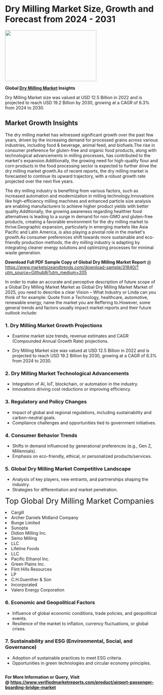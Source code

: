 <H1>Dry Milling Market Size, Growth and Forecast from 2024 - 2031</H1><img class="aligncenter size-medium wp-image-584254" src="https://thirdeyenews.in/wp-content/uploads/2024/09/Global-Market-Research-300x168.jpeg" alt="" width="300" height="168" /><p><strong>Global&nbsp;<a href="https://www.marketsizeandtrends.com/download-sample/31840/?utm_source=Github8j?utm_medium=205">Dry Milling Market</a> Insights</strong></p><p>Dry Milling Market size was valued at USD 12.5 Billion in 2022 and is projected to reach USD 19.2 Billion by 2030, growing at a CAGR of 6.3% from 2024 to 2030.</p><p><h2>Market Growth Insights</h2> <p>The dry milling market has witnessed significant growth over the past few years, driven by the increasing demand for processed grains across various industries, including food & beverage, animal feed, and biofuels.The rise in consumer preference for gluten-free and organic food products, along with technological advancements in milling processes, has contributed to the market's expansion.Additionally, the growing need for high-quality flour and corn products in the food processing sector is expected to further drive the dry milling market growth.As of recent reports, the dry milling market is forecasted to continue its upward trajectory, with a robust growth rate projected over the next five years.</p> <p>The dry milling industry is benefiting from various factors, such as increased automation and modernization in milling technology.Innovations like high-efficiency milling machines and enhanced particle size analysis are enabling manufacturers to achieve higher product yields with better quality.Additionally, the growing awareness regarding healthier food alternatives is leading to a surge in demand for non-GMO and gluten-free products, creating a favorable environment for the dry milling market to thrive.Geographic expansion, particularly in emerging markets like Asia Pacific and Latin America, is also playing a pivotal role in the market's growth.As consumer preferences shift towards more sustainable and eco-friendly production methods, the dry milling industry is adapting by integrating cleaner energy solutions and optimizing processes for minimal waste generation.<p><span class=""><strong>Download Full PDF Sample Copy of Global Dry Milling Market Report</strong> @ <a href="https://www.marketsizeandtrends.com/download-sample/31840/?utm_source=Github8j?utm_medium=205" target="_blank">https://www.marketsizeandtrends.com/download-sample/31840/?utm_source=Github8j?utm_medium=205</a></span></p><p>In order to make an accurate and perceptive description of future scope of a Global&nbsp;Dry Milling Market Market as Global&nbsp;Dry Milling Market Market of 2025, you need to describe a clear Vision &ndash; What Industry or Linda can you think of for example: Quote from a Technology, healthcare, automotive, renewable energy, name the market you are Reffering to.However, some general trends and factors usually impact market reports and their future outlook include:</p><h3>1.&nbsp;<strong>Dry Milling Market Growth Projections</strong></h3><ul><li>Examine market size trends, revenue estimates and CAGR (Compounded Annual Growth Rate) projections.</li><li><p>Dry Milling Market size was valued at USD 12.5 Billion in 2022 and is projected to reach USD 19.2 Billion by 2030, growing at a CAGR of 6.3% from 2024 to 2030.</p></li></ul><h3>2.&nbsp;<strong>Dry Milling Market Technological Advancements</strong></h3><ul><li>Integration of AI, IoT, blockchain, or automation in the industry.</li><li>Innovations driving cost reductions or improving efficiency.</li></ul><h3>3.&nbsp;<strong>Regulatory and Policy Changes</strong></h3><ul><li>Impact of global and regional regulations, including sustainability and carbon-neutral goals.</li><li>Compliance challenges and opportunities tied to government initiatives.</li></ul><h3>4.&nbsp;<strong>Consumer Behavior Trends</strong></h3><ul><li>Shifts in demand influenced by generational preferences (e.g., Gen Z, Millennials).</li><li>Emphasis on eco-friendly, ethical, or personalized products/services.</li></ul><h3>5.&nbsp;<strong>Global Dry Milling Market Competitive Landscape</strong></h3><ul><li>Analysis of key players, new entrants, and partnerships shaping the industry.</li><li>Strategies for differentiation and market penetration.</li></ul><p data-pm-slice="1 1 []"><span style="color: inherit; font-family: inherit; font-size: 25px;">Top Global Dry Milling Market Companies</span></p><div class="" data-test-id=""><p><li>Cargill</li><li> Archer Daniels Midland Company</li><li> Bunge Limited</li><li> Sunopta</li><li> Didion Milling Inc.</li><li> Semo Milling</li><li> LLC</li><li> Lifeline Foods</li><li> LLC</li><li> Pacific Ethanol Inc.</li><li> Green Plains Inc.</li><li> Flint Hills Resources</li><li> LP</li><li> C.H.Guenther & Son</li><li> Incorporated</li><li> Valero Energy Corporation</li></p></div><h3>6.&nbsp;<strong>Economic and Geopolitical Factors</strong></h3><ul><li>Influence of global economic conditions, trade policies, and geopolitical events.</li><li>Resilience of the market to inflation, currency fluctuations, or global crises.</li></ul><h3>7.&nbsp;<strong>Sustainability and ESG (Environmental, Social, and Governance)</strong></h3><ul><li>Adoption of sustainable practices to meet ESG criteria.</li><li>Opportunities in green technologies and circular economy principles.</li></ul><h2><strong style="font-size: 14px;">For More Information or Query, Visit @&nbsp;</strong><a style="background-color: #ffffff; font-size: 14px;" href="https://www.marketsizeandtrends.com/report/dry-milling-market/" target="_blank">https://www.verifiedmarketreports.com/product/airport-passenger-boarding-bridge-market</a></h2>